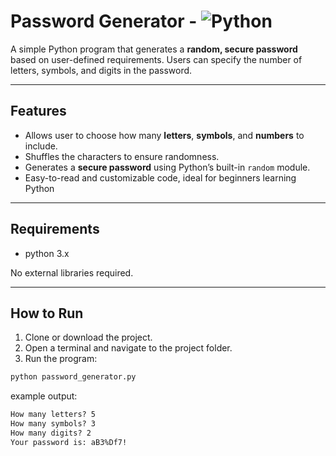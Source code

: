 # Password Generator - ![Python](https://img.shields.io/badge/python-3.13.1-blue)

A simple Python program that generates a **random, secure password** based on user-defined requirements. Users can specify the number of letters, symbols, and digits in the password.

---

## Features

- Allows user to choose how many **letters**, **symbols**, and **numbers** to include.  
- Shuffles the characters to ensure randomness.  
- Generates a **secure password** using Python’s built-in `random` module.  
- Easy-to-read and customizable code, ideal for beginners learning Python

---

## Requirements

- python 3.x

No external libraries required.

---

## How to Run

1. Clone or download the project.
2. Open a terminal and navigate to the project folder.
3. Run the program:

```python
python password_generator.py
```
example output:
```markdown
How many letters? 5
How many symbols? 3
How many digits? 2
Your password is: aB3%Df7!
```
